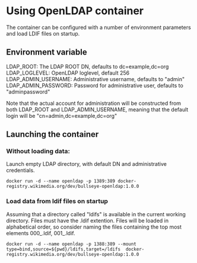 # Using OpenLDAP container

The container can be configured with a number of environment parameters and load LDIF files on startup.

## Environment variable
LDAP_ROOT: The LDAP ROOT DN, defaults to dc=example,dc=org
LDAP_LOGLEVEL: OpenLDAP loglevel, default 256
LDAP_ADMIN_USERNAME: Administrative username, defaults to "admin"
LDAP_ADMIN_PASSWORD: Password for administrative user, defaults to "adminpassword"

Note that the actual account for administration will be constructed from both LDAP_ROOT and LDAP_ADMIN_USERNAME, meaning that the default login will be "cn=admin,dc=example,dc=org"

## Launching the container

### Without loading data:
Launch empty LDAP directory, with default DN and administrative credentials.

```
docker run -d --name openldap -p 1389:389 docker-registry.wikimedia.org/dev/bullseye-openldap:1.0.0
```

### Load data from ldif files on startup
Assuming that a directory called "ldifs" is available in the current working directory. Files must have the .ldif extention. Files will be loaded in alphabetical order, so consider naming the files containing the top most elements 000_<filename>.ldif, 001_<filename>.ldif.
```
docker run -d --name openldap -p 1388:389 --mount type=bind,source=${pwd}/ldifs,target=/ldifs  docker-registry.wikimedia.org/dev/bullseye-openldap:1.0.0
```